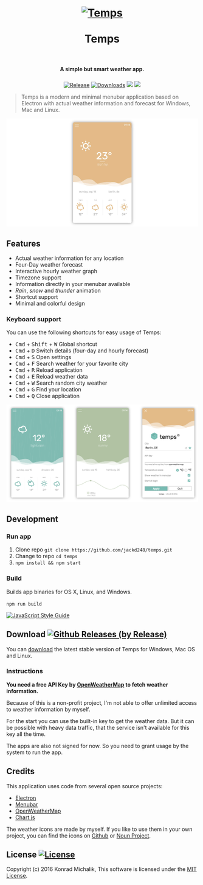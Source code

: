<h1 align="center">
<a href="https://github.com/jackd248/temps">
<img src="https://github.com/jackd248/temps/blob/master/assets/app.png?raw=true" alt="Temps" width="200"/></a><br/><br/>
Temps
<br/>
<br/>
</h1>

<h4 align="center">A simple but smart weather app.</h4>
<h5 align="center"></h5>

<p align="center">
  <a href="https://github.com/jackd248/temps/releases"><img src="https://img.shields.io/github/release/jackd248/temps.svg?style=flat-square" alt="Release"></a>
  <a href="https://github.com/jackd248/temps/releases"><img src="https://img.shields.io/github/downloads/jackd248/temps/total.svg?style=flat-square" alt="Downloads" /></a>
  <a href="https://david-dm.org/jackd248/temps" title="dependencies status"><img src="https://david-dm.org/jackd248/temps/status.svg?style=flat-square" /></a>
  <a href="https://travis-ci.org/jackd248/temps" title="build status"><img src="https://travis-ci.org/jackd248/temps.svg?branch=master&style=flat-square" /></a>
</p>

> Temps is a modern and minimal menubar application based on Electron with actual weather information and forecast for Windows, Mac and Linux.

![temps screenshot](assets/screenshot.jpg)

## Features

* Actual weather information for any location
* Four-Day weather forecast
* Interactive hourly weather graph
* Timezone support
* Information directly in your menubar available
* _Rain_, _snow_ and _thunder_ animation
* Shortcut support
* Minimal and colorful design

### Keyboard support

You can use the following shortcuts for easy usage of Temps:

* <kbd>Cmd</kbd> + <kbd>Shift</kbd> + <kbd>W</kbd> Global shortcut
* <kbd>Cmd</kbd> + <kbd>D</kbd> Switch details (four-day and hourly forecast)
* <kbd>Cmd</kbd> + <kbd>S</kbd> Open settings
* <kbd>Cmd</kbd> + <kbd>F</kbd> Search weather for your favorite city
* <kbd>Cmd</kbd> + <kbd>R</kbd> Reload application
* <kbd>Cmd</kbd> + <kbd>E</kbd> Reload weather data
* <kbd>Cmd</kbd> + <kbd>W</kbd> Search random city weather 
* <kbd>Cmd</kbd> + <kbd>G</kbd> Find your location
* <kbd>Cmd</kbd> + <kbd>Q</kbd> Close application

![temps screenshot](assets/screenshot-overview.png)

## Development

### Run app

1. Clone repo ```git clone https://github.com/jackd248/temps.git```
2. Change to repo ```cd temps```
3. ```npm install && npm start```

### Build

Builds app binaries for OS X, Linux, and Windows.

```npm run build```

[![JavaScript Style Guide](https://cdn.rawgit.com/feross/standard/master/badge.svg)](https://github.com/feross/standard)

## Download [![Github Releases (by Release)](https://img.shields.io/github/downloads/jackd248/temps/v0.7.0/total.svg?style=flat-square)]()

You can [download](https://github.com/jackd248/temps/releases) the latest stable version of Temps for Windows, Mac OS and Linux. 

### Instructions

__You need a free API Key by [OpenWeatherMap](http://openweathermap.org/) to fetch weather information.__

Because of this is a non-profit project, I'm not able to offer unlimited access to weather information by myself. 

For the start you can use the built-in key to get the weather data. But it can be possible with heavy data traffic, that the service isn't available for this key all the time. 

The apps are also not signed for now. So you need to grant usage by the system to run the app. 

## Credits

This application uses code from several open source projects:

* [Electron](http://electron.atom.io/)
* [Menubar](https://github.com/maxogden/menubar)
* [OpenWeatherMap](http://openweathermap.org/)
* [Chart.js](http://www.chartjs.org/)

The weather icons are made by myself. If you like to use them in your own project, you can find the icons on [Github](https://github.com/jackd248/weather-iconic) or [Noun Project](https://thenounproject.com/konradmichalik/collection/weather/).

## License [![License](https://img.shields.io/github/license/jackd248/temps.svg?style=flat-square)]()

Copyright (c) 2016 Konrad Michalik, This software is licensed under the [MIT License](LICENSE).
